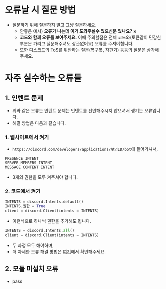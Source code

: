 # 오류날 시 질문 방법
* 질문하기 위해 질문하지 말고 그냥 질문하세요.
  - 안좋은 예시) **오류가 나는데 이거 도와주실수 있으신분 있나요?** `❌`
  - **코드와 함께 오류를 보여주세요.** 이때 주의할점은 전체 코드와(토큰같이 민감한 부분은 가리고 질문해주셔도 상관없어요) 오류를 주셔야합니다.
  - 또한 디스코드의 [ToS](https://discord.com/terms)를 위반하는 질문(복구봇, 자판기) 등등의 질문은 삼가해주세요.

# 자주 실수하는 오류들
## 1. 인텐트 문제
  * 위와 같은 오류는 인텐트 문제는 인텐트를 선언해주시지 않으셔서 생기는 오류입니다.
  * 해결 방법은 다음과 같습니다.
  ### 1. 웹사이트에서 켜기
  * `https://discord.com/developers/applications/봇의ID/bot`에 들어가셔서,
  ```
  PRESENCE INTENT
  SERVER MEMBERS INTENT
  MESSAGE CONTENT INTENT
  ```
  * 3개의 권한을 모두 켜주셔야 합니다.
  ### 2. 코드에서 켜기
  ```py
  INTENTS = discord.Intents.default()
  INTENTS.권한 = True
  client = discord.Client(intents = INTENTS)
  ```
  * 이런식으로 하나씩 권한을 추가해도 됩니다.
  ```py
  INTENTS = discord.Intents.all()
  client = discord.Client(intents = INTENTS)
  ```
  * 두 과정 모두 해야하며,
  * 더 자세한 오류 해결 방법은 [여기](https://discordpy.readthedocs.io/en/stable/intents.html)에서 확인해주세요.
## 2. **모듈 미설치 오류**
* pass